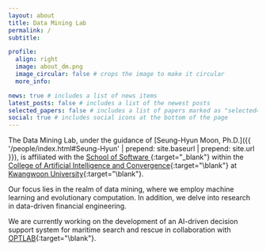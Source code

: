 ```yaml
---
layout: about
title: Data Mining Lab 
permalink: /
subtitle: 

profile:
  align: right
  image: about_dm.png
  image_circular: false # crops the image to make it circular
  more_info: 

news: true # includes a list of news items
latest_posts: false # includes a list of the newest posts
selected_papers: false # includes a list of papers marked as "selected={true}"
social: true # includes social icons at the bottom of the page
---
```


The Data Mining Lab, under the guidance of [Seung-Hyun Moon, Ph.D.]({{ '/people/index.html#Seung-Hyun' | prepend: site.baseurl | prepend: site.url }}), is affiliated with the [School of Software ](https://www.kw.ac.kr/en/univ/electronic05_1.jsp){:target="\_blank"} within the [College of Artificial Intelligence and Convergence](https://www.kw.ac.kr/en/univ/Software_glance.jsp){:target="\blank"} at [Kwangwoon University](https://www.kw.ac.kr/en/){:target="\blank"}.

Our focus lies in the realm of data mining, where we employ machine learning and evolutionary computation. In addition, we delve into research in data-driven financial engineering.

We are currently working on the development of an AI-driven decision support system for maritime search and rescue in collaboration with [OPTLAB](https://kwoptlab.kr){:target="\blank"}.
